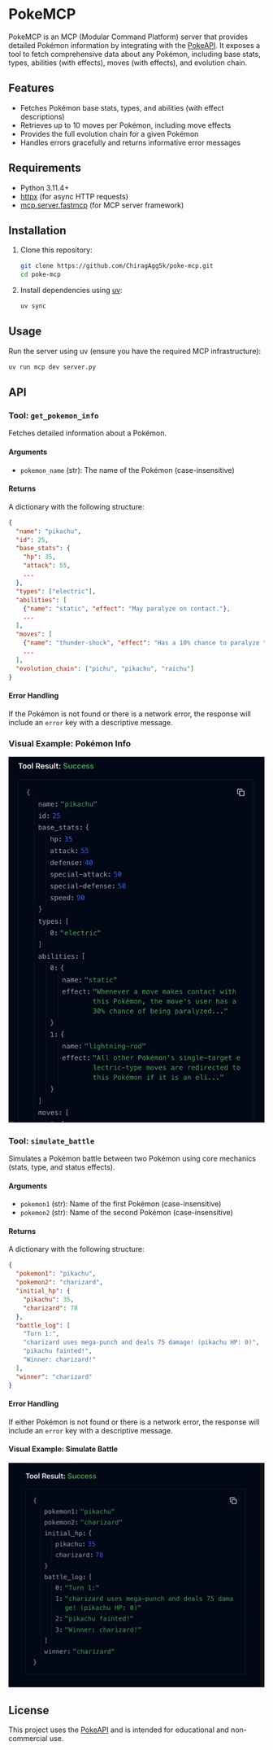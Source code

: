 # PokeMCP

PokeMCP is an MCP (Modular Command Platform) server that provides detailed Pokémon information by integrating with the [PokeAPI](https://pokeapi.co/). It exposes a tool to fetch comprehensive data about any Pokémon, including base stats, types, abilities (with effects), moves (with effects), and evolution chain.

## Features
- Fetches Pokémon base stats, types, and abilities (with effect descriptions)
- Retrieves up to 10 moves per Pokémon, including move effects
- Provides the full evolution chain for a given Pokémon
- Handles errors gracefully and returns informative error messages

## Requirements
- Python 3.11.4+
- [httpx](https://www.python-httpx.org/) (for async HTTP requests)
- [mcp.server.fastmcp](https://github.com/microsoft/mcp) (for MCP server framework)

## Installation
1. Clone this repository:
   ```bash
   git clone https://github.com/ChiragAgg5k/poke-mcp.git
   cd poke-mcp
   ```
2. Install dependencies using [uv](https://github.com/astral-sh/uv):
   ```bash
   uv sync
   ```

## Usage
Run the server using uv (ensure you have the required MCP infrastructure):
```bash
uv run mcp dev server.py
```

## API

### Tool: `get_pokemon_info`
Fetches detailed information about a Pokémon.

#### Arguments
- `pokemon_name` (str): The name of the Pokémon (case-insensitive)

#### Returns
A dictionary with the following structure:
```json
{
  "name": "pikachu",
  "id": 25,
  "base_stats": {
    "hp": 35,
    "attack": 55,
    ...
  },
  "types": ["electric"],
  "abilities": [
    {"name": "static", "effect": "May paralyze on contact."},
    ...
  ],
  "moves": [
    {"name": "thunder-shock", "effect": "Has a 10% chance to paralyze the target."},
    ...
  ],
  "evolution_chain": ["pichu", "pikachu", "raichu"]
}
```

#### Error Handling
If the Pokémon is not found or there is a network error, the response will include an `error` key with a descriptive message.

### Visual Example: Pokémon Info
![Pokémon Info Example](assets/pokemon_info.png)

### Tool: `simulate_battle`
Simulates a Pokémon battle between two Pokémon using core mechanics (stats, type, and status effects).

#### Arguments
- `pokemon1` (str): Name of the first Pokémon (case-insensitive)
- `pokemon2` (str): Name of the second Pokémon (case-insensitive)

#### Returns
A dictionary with the following structure:
```json
{
  "pokemon1": "pikachu",
  "pokemon2": "charizard",
  "initial_hp": {
    "pikachu": 35,
    "charizard": 78
  },
  "battle_log": [
    "Turn 1:",
    "charizard uses mega-punch and deals 75 damage! (pikachu HP: 0)",
    "pikachu fainted!",
    "Winner: charizard!"
  ],
  "winner": "charizard"
}
```

#### Error Handling
If either Pokémon is not found or there is a network error, the response will include an `error` key with a descriptive message.

#### Visual Example: Simulate Battle
![Simulate Battle Example](assets/simulate_battle.png)

## License
This project uses the [PokeAPI](https://pokeapi.co/) and is intended for educational and non-commercial use.